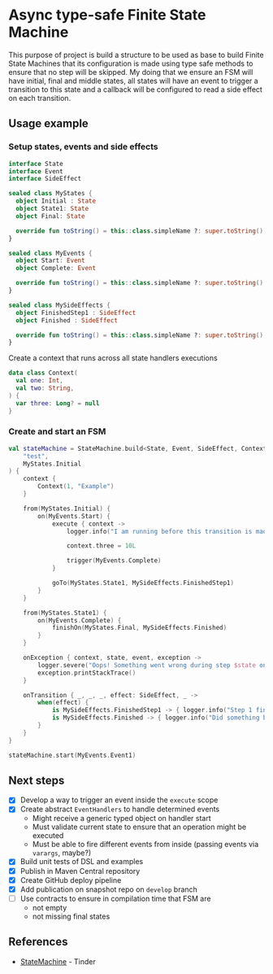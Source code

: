 # Async type-safe Finite State Machine

This purpose of project is build a structure to be used as base to build Finite State 
Machines that its configuration is made using type safe methods to ensure that no step
will be skipped. My doing that we ensure an FSM will have initial, final and middle
states, all states will have an event to trigger a transition to this state and a 
callback will be configured to read a side effect on each transition.

## Usage example

### Setup states, events and side effects

```kotlin
interface State
interface Event
interface SideEffect

sealed class MyStates {
  object Initial : State
  object State1: State
  object Final: State

  override fun toString() = this::class.simpleName ?: super.toString()
}

sealed class MyEvents {
  object Start: Event
  object Complete: Event

  override fun toString() = this::class.simpleName ?: super.toString()
}

sealed class MySideEffects {
  object FinishedStep1 : SideEffect
  object Finished : SideEffect

  override fun toString() = this::class.simpleName ?: super.toString()
}
```

Create a context that runs across all state handlers executions

```kotlin
data class Context(
  val one: Int,
  val two: String,
) {
  var three: Long? = null
}
```

### Create and start an FSM

```kotlin
val stateMachine = StateMachine.build<State, Event, SideEffect, Context>(
    "test",
    MyStates.Initial
) {
    context {
        Context(1, "Example")
    }

    from(MyStates.Initial) {
        on(MyEvents.Start) {
            execute { context ->
                logger.info("I am running before this transition is made")

                context.three = 10L

                trigger(MyEvents.Complete)
            }

            goTo(MyStates.State1, MySideEffects.FinishedStep1)
        }
    }

    from(MyStates.State1) {
        on(MyEvents.Complete) {
            finishOn(MyStates.Final, MySideEffects.Finished)
        }
    }

    onException { context, state, event, exception ->
        logger.severe("Oops! Something went wrong during step $state on event $event...")
        exception.printStackTrace()
    }

    onTransition { _, _, _, effect: SideEffect, _ ->
        when(effect) {
            is MySideEffects.FinishedStep1 -> { logger.info("Step 1 finished") }
            is MySideEffects.Finished -> { logger.info("Did something before this machine finishes.") }
        }
    }
}

stateMachine.start(MyEvents.Event1)
```

## Next steps
- [X] Develop a way to trigger an event inside the `execute` scope
- [X] Create abstract `EventHandlers` to handle determined events
    - Might receive a generic typed object on handler start
    - Must validate current state to ensure that an operation might be executed
    - Must be able to fire different events from inside (passing events via `varargs`, maybe?)
- [X] Build unit tests of DSL and examples
- [X] Publish in Maven Central repository
- [X] Create GitHub deploy pipeline
- [X] Add publication on snapshot repo on `develop` branch
- [ ] Use contracts to ensure in compilation time that FSM are
  - not empty
  - not missing final states

## References

- [StateMachine](https://github.com/Tinder/StateMachine) - Tinder
